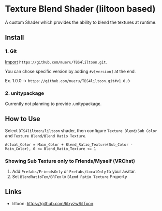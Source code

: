 # Texture Blend Shader (liltoon based)

A custom Shader which provides the ability to blend the textures at runtime.

## Install

### 1. Git

[Import](https://docs.unity3d.com/Manual/upm-ui-giturl.html) `https://github.com/mueru/TBS4liltoon.git`.

You can chose specific version by adding `#v[version]` at the end.

Ex. 1.0.0 -> `https://github.com/mueru/TBS4liltoon.git#v1.0.0`

### 2. unitypackage

Currently not planning to provide .unitypackage.

## How to Use

Select `BTS4liltoon/liltoon` shader, then configure `Texture Blend/Sub Color` and `Texture Blend/Blend Ratio Texture`.

`Actual_Color = Main_Color + Blend_Ratio_Texture(Sub_Color - Main_Color), 0 <= Blend_Ratio_Texture <= 1`

### Showing Sub Texture only to Friends/Myself (VRChat)

1. Add `Prefabs/FriendsOnly` or `Prefabs/LocalOnly` to your avatar.
1. Set `BlendRatioTex/BRTex` to `Blend Ratio Texture` Property

## Links

- liltoon: <https://github.com/lilxyzw/lilToon>
